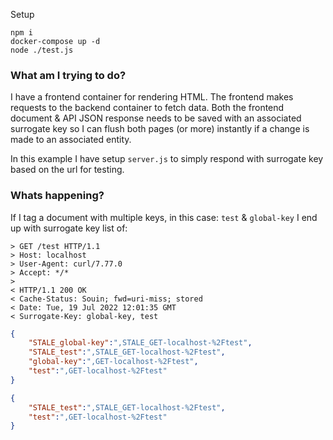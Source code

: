 Setup

```
npm i
docker-compose up -d
node ./test.js
```

### What am I trying to do?

I have a frontend container for rendering HTML. The frontend makes requests to the backend container to fetch data. Both the frontend document & API JSON response needs to be saved with an associated surrogate key so I can flush both pages (or more) instantly if a change is made to an associated entity.

In this example I have setup `server.js` to simply respond with surrogate key based on the url for testing.

### Whats happening?

If I tag a document with multiple keys, in this case: `test` & `global-key` I end up with surrogate key
list of:

```
> GET /test HTTP/1.1
> Host: localhost
> User-Agent: curl/7.77.0
> Accept: */*
> 
< HTTP/1.1 200 OK
< Cache-Status: Souin; fwd=uri-miss; stored
< Date: Tue, 19 Jul 2022 12:01:35 GMT
< Surrogate-Key: global-key, test
```

```json
{
    "STALE_global-key":",STALE_GET-localhost-%2Ftest",
    "STALE_test":",STALE_GET-localhost-%2Ftest",
    "global-key":",GET-localhost-%2Ftest",
    "test":",GET-localhost-%2Ftest"
}
```

```json
{
    "STALE_test":",STALE_GET-localhost-%2Ftest",
    "test":",GET-localhost-%2Ftest"
}
```
